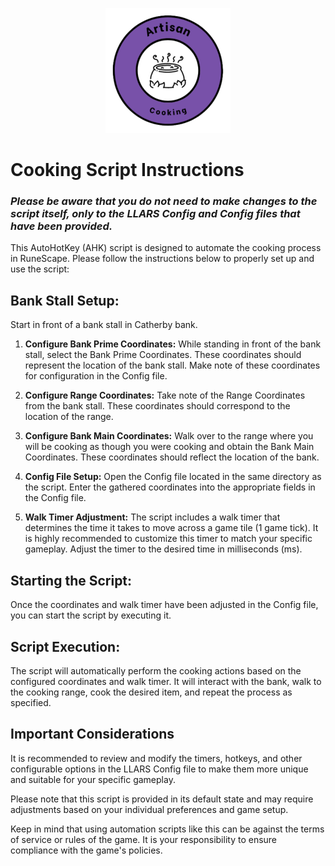 <p align="center">
  <img width="200" height="200"src="https://github.com/Gubna-Tech/RuneScape/blob/main/Assets/Logo/Skills/Artisan/Cooking.png">
</p>

# Cooking Script Instructions
### *Please be aware that you do not need to make changes to the script itself, only to the LLARS Config and Config files that have been provided.*
This AutoHotKey (AHK) script is designed to automate the cooking process in RuneScape. Please follow the instructions below to properly set up and use the script:

## Bank Stall Setup: 
Start in front of a bank stall in Catherby bank.

1. **Configure Bank Prime Coordinates:** While standing in front of the bank stall, select the Bank Prime Coordinates. These coordinates should represent the location of the bank stall. Make note of these coordinates for configuration in the Config file.

2. **Configure Range Coordinates:** Take note of the Range Coordinates from the bank stall. These coordinates should correspond to the location of the range.

3. **Configure Bank Main Coordinates:** Walk over to the range where you will be cooking as though you were cooking and obtain the Bank Main Coordinates. These coordinates should reflect the location of the bank.

4. **Config File Setup:** Open the Config file located in the same directory as the script. Enter the gathered coordinates into the appropriate fields in the Config file.

5. **Walk Timer Adjustment:** The script includes a walk timer that determines the time it takes to move across a game tile (1 game tick). It is highly recommended to customize this timer to match your specific gameplay. Adjust the timer to the desired time in milliseconds (ms).

## Starting the Script: 
Once the coordinates and walk timer have been adjusted in the Config file, you can start the script by executing it.

## Script Execution:
The script will automatically perform the cooking actions based on the configured coordinates and walk timer. It will interact with the bank, walk to the cooking range, cook the desired item, and repeat the process as specified.

## Important Considerations
It is recommended to review and modify the timers, hotkeys, and other configurable options in the LLARS Config file to make them more unique and suitable for your specific gameplay.

Please note that this script is provided in its default state and may require adjustments based on your individual preferences and game setup.

Keep in mind that using automation scripts like this can be against the terms of service or rules of the game. It is your responsibility to ensure compliance with the game's policies.
